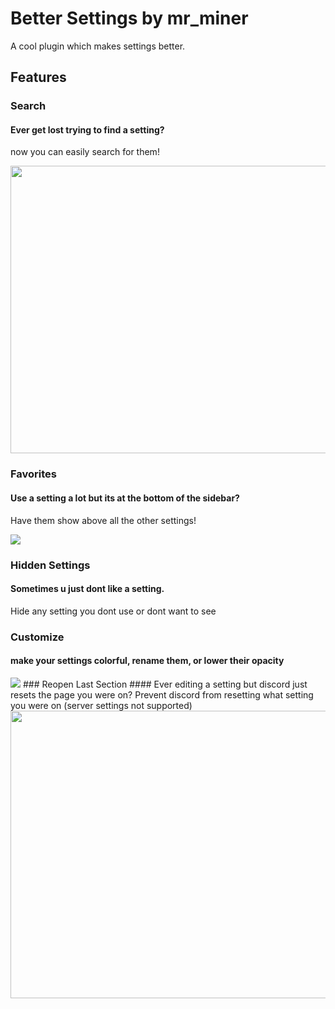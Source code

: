 # Better Settings by mr_miner

A cool plugin which makes settings better.

## Features

### Search

#### Ever get lost trying to find a setting?

now you can easily search for them!

<img src="https://i.imgur.com/bpqhceL.gif" height="460px" width="800px">

### Favorites

#### Use a setting a lot but its at the bottom of the sidebar?

Have them show above all the other settings!

<img src="https://i.imgur.com/BnyUYr2.png">

### Hidden Settings

#### Sometimes u just dont like a setting.

Hide any setting you dont use or dont want to see

### Customize

#### make your settings colorful, rename them, or lower their opacity

<img src="https://i.imgur.com/k2SYDRs.gif">
### Reopen Last Section
#### Ever editing a setting but discord just resets the page you were on?
Prevent discord from resetting what setting you were on (server settings not supported)
<img src="https://i.imgur.com/Oj6L88D.gif" height="460px" width="800px">
